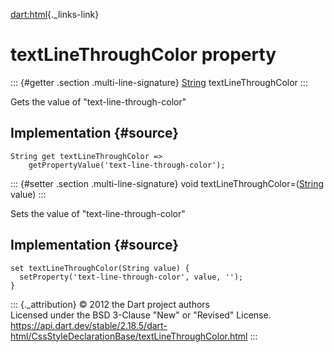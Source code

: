 [dart:html](../../dart-html/dart-html-library){._links-link}

textLineThroughColor property
=============================

::: {#getter .section .multi-line-signature}
[String](../../dart-core/string-class) textLineThroughColor
:::

Gets the value of \"text-line-through-color\"

Implementation {#source}
--------------

``` {.language-dart data-language="dart"}
String get textLineThroughColor =>
    getPropertyValue('text-line-through-color');
```

::: {#setter .section .multi-line-signature}
void textLineThroughColor=([String](../../dart-core/string-class) value)
:::

Sets the value of \"text-line-through-color\"

Implementation {#source}
--------------

``` {.language-dart data-language="dart"}
set textLineThroughColor(String value) {
  setProperty('text-line-through-color', value, '');
}
```

::: {._attribution}
© 2012 the Dart project authors\
Licensed under the BSD 3-Clause \"New\" or \"Revised\" License.\
<https://api.dart.dev/stable/2.18.5/dart-html/CssStyleDeclarationBase/textLineThroughColor.html>
:::
